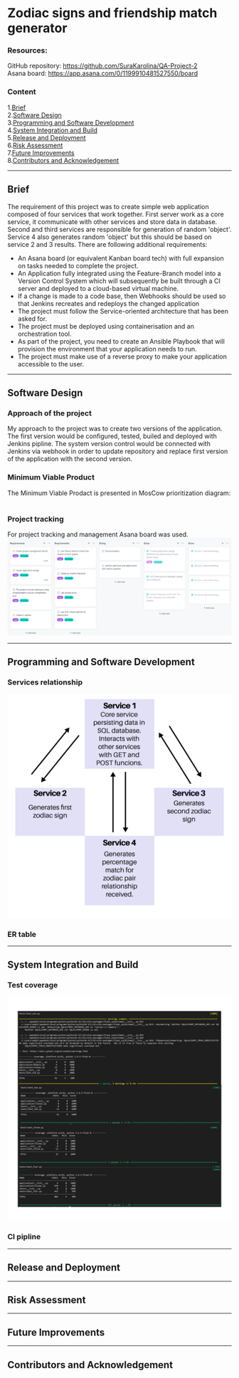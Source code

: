# Zodiac signs and friendship match generator

### Resources:
GitHub repository: https://github.com/SuraKarolina/QA-Project-2<br />
Asana board: https://app.asana.com/0/1199910481527550/board

### Content
1.[Brief](#brief)<br />
2.[Software Design](#software-design)<br />
3.[Programming and Software Development](#programming-and-software-development)<br />
4.[System Integration and Build](#system-integration-and-build)<br />
5.[Release and Deployment](#release-and-deployment)<br />
6.[Risk Assessment](#risk-assessment)<br />
7.[Future Improvements](#future-improvements)<br />
8.[Contributors and Acknowledgement](#contributors-and-acknowledgement)<br />
***

## Brief
The requirement of this project was to create simple web application composed of four services that work together. First server work as a core service, it communicate with other services and store data in database. Second and third services are responsible for generation of random 'object'. Service 4 also generates random 'object' but this should be based on service 2 and 3 results. There are following additional requirements:
* An Asana board (or equivalent Kanban board tech) with full expansion on tasks needed to complete the project.
* An Application fully integrated using the Feature-Branch model into a Version Control System which will subsequently be built through a CI server and deployed to a cloud-based virtual machine.
* If a change is made to a code base, then Webhooks should be used so that Jenkins recreates and redeploys the changed application
* The project must follow the Service-oriented architecture that has been asked for.
* The project must be deployed using containerisation and an orchestration tool.
* As part of the project, you need to create an Ansible Playbook that will provision the environment that your application needs to run.
* The project must make use of a reverse proxy to make your application accessible to the user.

***
## Software Design

### Approach of the project

My approach to the project was to create two versions of the application. The first version would be configured, tested, builed and deployed with Jenkins pipline. The system version control would be connected with Jenkins via webhook in order to update repository and replace first version of the application with the second version.  

### Minimum Viable Product 

The Minimum Viable Prodact is presented in MosCow prioritization diagram: 
![]()

### Project tracking

For project tracking and management Asana board was used. 
![](https://github.com/SuraKarolina/images/blob/main/images/asana2.png)

***
## Programming and Software Development


### Services relationship
![](https://github.com/SuraKarolina/images/blob/main/images/services.png)
### ER table



***
## System Integration and Build

### Test coverage 
![](https://github.com/SuraKarolina/images/blob/main/images/tests.png)
### CI pipline

***
## Release and Deployment

***
## Risk Assessment


***
## Future Improvements

***
## Contributors and Acknowledgement

